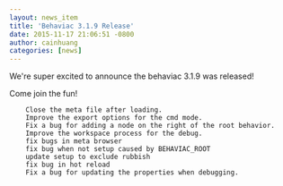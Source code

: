 ```yaml
---
layout: news_item
title: 'Behaviac 3.1.9 Release'
date: 2015-11-17 21:06:51 -0800
author: cainhuang
categories: [news]
---
```


We're super excited to announce the behaviac 3.1.9 was released!

Come join the fun!



```
    Close the meta file after loading.
    Improve the export options for the cmd mode.
    Fix a bug for adding a node on the right of the root behavior.
    Improve the workspace process for the debug.
    fix bugs in meta browser
    fix bug when not setup caused by BEHAVIAC_ROOT
    update setup to exclude rubbish
    fix bug in hot reload
    Fix a bug for updating the properties when debugging.
    
```

